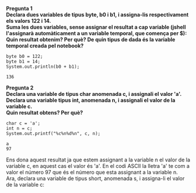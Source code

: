 **Pregunta 1<br />
Declara dues variables de tipus byte, b0 i b1, i assigna-lis respectivament els valors 122 i 14.<br />
Suma les dues variables, sense assignar el resultat a cap variable (jshell l'assignarà automàticament a un variable temporal, que comença per $):<br />
Quin resultat obtenim? Per què? De quin tipus de dada és la variable temporal creada pel notebook?**
```
byte b0 = 122;
byte b1 = 14;
System.out.println(b0 + b1);
```
```
136
```

**Pregunta 2 <br />
Declara una variable de tipus char anomenada c, i assignali el valor 'a'. <br />
Declara una variable tipus int, anomenada n, i assignali el valor de la variable c. <br />
Quin resultat obtens? Per què?**
```
char c = 'a';
int n = c;
System.out.printf("%c%n%d%n", c, n);
```
```
a
97
```
Ens dona aquest resultat ja que estem assignant a la variable n el valor de la variable c, en aquest cas el valor és 'a'. En el codi ASCII la lletra 'a' te com a valor el número 97 que és el número que esta assignant a la variable n. <br />
Ara, declara una variable de tipus short, anomenada s, i assigna-li el valor de la variable c:<br />
